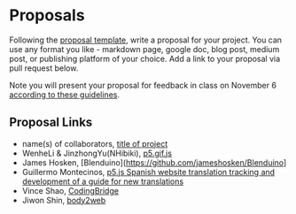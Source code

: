 # Proposals

Following the [proposal template](proposal-template.md), write a proposal for your project. You can use any format you like - markdown page, google doc, blog post, medium post, or publishing platform of your choice. Add a link to your proposal via pull request below.

Note you will present your proposal for feedback in class on November 6 [according to these guidelines](proposal-presentation.md).

## Proposal Links

- name(s) of collaborators, [title of project](url)
- WenheLi & JinzhongYu(NHibiki), [p5.gif.js](https://github.com/WenheLI/p5.gif/blob/master/proposal.md)
- James Hosken, [Blenduino](https://github.com/jameshosken/Blenduino]
- Guillermo Montecinos, [p5.js Spanish website translation tracking and development of a guide for new translations](https://github.com/guillemontecinos/itp_fall_2018_open_source_studio/blob/master/final_project/proposal.md)
- Vince Shao, [CodingBridge](https://github.com/vince19972/CodingBridge/blob/master/Proposal.md)
- Jiwon Shin, [body2web](https://github.com/js6450/body2web/blob/master/README.md)
